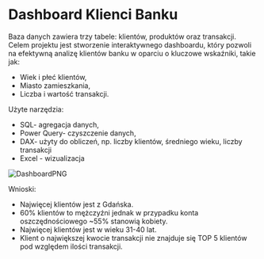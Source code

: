 # Dashboard Klienci Banku

Baza danych zawiera trzy tabele: klientów, produktów oraz transakcji.
Celem projektu jest stworzenie interaktywnego dashboardu, który pozwoli na efektywną analizę klientów banku w oparciu o kluczowe wskaźniki, takie jak:
- Wiek i płeć klientów,
- Miasto zamieszkania,
- Liczba i wartość transakcji.

Użyte narzędzia:
* SQL- agregacja danych,
* Power Query- czyszczenie danych,
* DAX- użyty do obliczeń, np. liczby klientów, średniego wieku, liczby transakcji
* Excel - wizualizacja

  
![DashboardPNG](https://github.com/user-attachments/assets/bd18be0e-d009-4d36-8b8c-829996445bc7)


Wnioski:
- Najwięcej klientów jest z Gdańska.
- 60% klientów to mężczyźni jednak w przypadku konta oszczędnościowego ~55% stanowią kobiety.
- Najwięcej klientów jest w wieku 31-40 lat.
- Klient o największej kwocie transakcji nie znajduje się TOP 5 klientów pod względem ilości transakcji.
